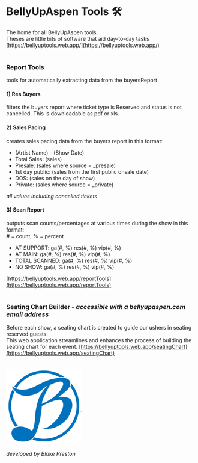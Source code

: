 # BellyUpAspen Tools 🛠️

The home for all BellyUpAspen tools.  
Theses are little bits of software that aid day-to-day tasks  
[https://bellyuptools.web.app/](https://bellyuptools.web.app/)  
<br/>

### Report Tools

tools for automatically extracting data from the buyersReport  
#### 1) Res Buyers
filters the buyers report where ticket type is Reserved and status is not cancelled. This is downloadable as pdf or xls.  
#### 2) Sales Pacing
creates sales pacing data from the buyers report in this format:  
- (Artist Name) - (Show Date)
- Total Sales: (sales)
- Presale: (sales where source = _presale)
- 1st day public: (sales from the first public onsale date)
- DOS: (sales on the day of show)
- Private: (sales where source = _private)

*all values including cancelled tickets*

#### 3) Scan Report
outputs scan counts/percentages at various times during the show in this format:  
\# = count, % = percent
- AT SUPPORT: ga(#, %) res(#, %) vip(#, %)
- AT MAIN: ga(#, %) res(#, %) vip(#, %)
- TOTAL SCANNED: ga(#, %) res(#, %) vip(#, %)
- NO SHOW: ga(#, %) res(#, %) vip(#, %)




[https://bellyuptools.web.app/reportTools](https://bellyuptools.web.app/reportTools)  
<br/>

### Seating Chart Builder - *accessible with a bellyupaspen.com email address*  

Before each show, a seating chart is created to guide our ushers in seating reserved guests.  
This web application streamlines and enhances the process of building the seating chart for each event.
[https://bellyuptools.web.app/seatingChart](https://bellyuptools.web.app/seatingChart)  
<br/>  
<img src="https://github.com/BeToast/BellyUpTools/blob/main/public/bellyUpLogo.png" alt="drawing" height="200"/>

_developed by Blake Preston_
